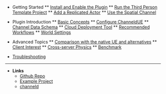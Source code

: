 * Getting Started
** [Install and Enable the Plugin](installation.md)
** [Run the Third Person Template Project](third-person-template.md)
** [Add a Replicated Actor](add-replication.md)
** [Use the Spatial Channel](use-spatial-channel.md)

* Plugin Introduction
** [Basic Concepts](basic-concepts.md)
** [Configure ChanneldUE](settings.md)
** [Channel Data Schema](channel-data-schema.md)
** [Cloud Deployment Tool](cloud-deployment-tool.md)
** [Recommended Workflows](recommended-workflow.md)
** [World Settings](world-settings.md)

* Advanced Topics
** [Comparison with the native UE and alternatives](native-ue-comparison.md)
** [Client Interest](client-interest.md)
** [Cross-server Physics](cross-server-physics.md)
** [Benchmark](benchmark.md)

* [Troubleshooting](troubleshooting.md)

-----
- **Links**
  - [Github Repo](https://github.com/metaworking/channeld-ue-plugin)
  - [Example Project](https://github.com/metaworking/channeld-ue-demos)
  - [channeld](https://github.com/metaworking/channeld)
